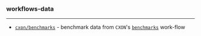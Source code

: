 ### workflows-data

--------------------------------------------------------------------------------

- [`cxon/benchmarks`](cxon/README.md) - benchmark data from `CXON`'s
  [`benchmarks`](https://github.com/oknenavin/cxon/actions/workflows/benchmarks.yml) work-flow
